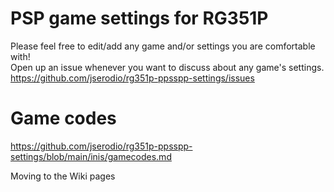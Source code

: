 # PSP game settings for RG351P
Please feel free to edit/add any game and/or settings you are comfortable with!  
Open up an issue whenever you want to discuss about any game's settings.  
https://github.com/jserodio/rg351p-ppsspp-settings/issues

# Game codes
https://github.com/jserodio/rg351p-ppsspp-settings/blob/main/inis/gamecodes.md

Moving to the Wiki pages
